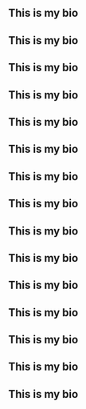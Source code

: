 ## This is my bio

## This is my bio
## This is my bio

## This is my bio
## This is my bio
## This is my bio
## This is my bio
## This is my bio
## This is my bio
## This is my bio
## This is my bio
## This is my bio
## This is my bio
## This is my bio
## This is my bio
